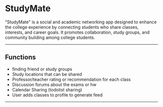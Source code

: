 # StudyMate
“StudyMate" is a social and academic networking app designed to enhance the college experience by connecting students who share classes, interests, and career goals. It promotes collaboration, study groups, and community building among college students.

---------------------------------------------------------------------

## Functions

- finding friend or study groups
- Study locations that can be shared
- Professor/teacher rating or recommendation for each class
- Discussion forums about the exams or hw
- Calendar Sharing  (todolist sharing)
- User adds classes to profile to generate feed

---------------------------------------------------------------------






